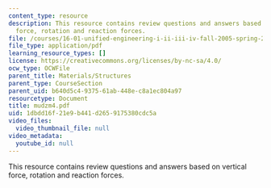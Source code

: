 ```yaml
---
content_type: resource
description: This resource contains review questions and answers based on vertical
  force, rotation and reaction forces.
file: /courses/16-01-unified-engineering-i-ii-iii-iv-fall-2005-spring-2006/1dbdd16f21e9b441d2659175380cdc5a_mudzm4.pdf
file_type: application/pdf
learning_resource_types: []
license: https://creativecommons.org/licenses/by-nc-sa/4.0/
ocw_type: OCWFile
parent_title: Materials/Structures
parent_type: CourseSection
parent_uid: b640d5c4-9375-61ab-448e-c8a1ec804a97
resourcetype: Document
title: mudzm4.pdf
uid: 1dbdd16f-21e9-b441-d265-9175380cdc5a
video_files:
  video_thumbnail_file: null
video_metadata:
  youtube_id: null
---
```

This resource contains review questions and answers based on vertical force, rotation and reaction forces.